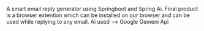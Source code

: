 A smart email reply generator using Springboot and Spring Ai. Final product is a browser extention which can be installed on our browser and can be used while replying to any email. 
Ai used --> Google Gemeni Api
